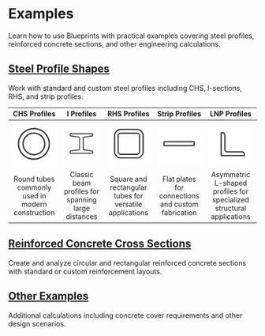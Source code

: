 # Examples

Learn how to use Blueprints with practical examples covering steel profiles, reinforced concrete sections, and other engineering calculations.

## [Steel Profile Shapes](steel_profile_shapes/index.md)
Work with standard and custom steel profiles including CHS, I-sections, RHS, and strip profiles.

|                                       CHS Profiles                                        |                                     I Profiles                                      |                                       RHS Profiles                                        |                                         Strip Profiles                                          |                                       LNP Profiles                                        |
|:-----------------------------------------------------------------------------------------:|:-----------------------------------------------------------------------------------:|:-----------------------------------------------------------------------------------------:|:-----------------------------------------------------------------------------------------------:|:-----------------------------------------------------------------------------------------:|
| [![CHS Profiles](_images/chs_profiles.png)](steel_profile_shapes/steel_chs_profile.ipynb) | [![I Profiles](_images/i_profiles.png)](steel_profile_shapes/steel_i_profile.ipynb) | [![RHS Profiles](_images/rhs_profiles.png)](steel_profile_shapes/steel_rhs_profile.ipynb) | [![Strip Profiles](_images/strip_profiles.png)](steel_profile_shapes/steel_strip_profile.ipynb) | [![LNP Profiles](_images/lnp_profiles.png)](steel_profile_shapes/steel_lnp_profile.ipynb) |
|                     Round tubes commonly used in modern construction                      |                 Classic beam profiles for spanning large distances                  |                  Square and rectangular tubes for versatile applications                  |                       Flat plates for connections and custom fabrication                        |           Asymmetric L-shaped profiles for specialized structural applications            |


## [Reinforced Concrete Cross Sections](reinforced_concrete_sections/index.md) 
Create and analyze circular and rectangular reinforced concrete sections with standard or custom reinforcement layouts.

## [Other Examples](other_examples/index.md)
Additional calculations including concrete cover requirements and other design scenarios.
